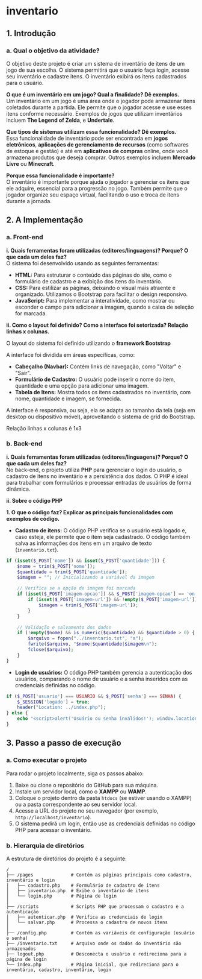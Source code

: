# inventario

## 1. Introdução

### a. Qual o objetivo da atividade?
O objetivo deste projeto é criar um sistema de inventário de itens de um jogo de sua escolha. O sistema permitirá que o usuário faça login, acesse seu inventário e cadastre itens. O inventário exibirá os itens cadastrados para o usuário.

**O que é um inventário em um jogo? Qual a finalidade? Dê exemplos.**  
Um inventário em um jogo é uma área onde o jogador pode armazenar itens coletados durante a partida. Ele permite que o jogador acesse e use esses itens conforme necessário. Exemplos de jogos que utilizam inventários incluem **The Legend of Zelda**, e **Undertale**.

**Que tipos de sistemas utilizam essa funcionalidade? Dê exemplos.**  
Essa funcionalidade de inventário pode ser encontrada em **jogos eletrônicos**, **aplicações de gerenciamento de recursos** (como softwares de estoque e gestão) e até em **aplicativos de compras** online, onde você armazena produtos que deseja comprar. Outros exemplos incluem **Mercado Livre** ou **Minecraft**.

**Porque essa funcionalidade é importante?**  
O inventário é importante porque ajuda o jogador a gerenciar os itens que ele adquire, essencial para a progressão no jogo. Também permite que o jogador organize seu espaço virtual, facilitando o uso e troca de itens durante a jornada.

## 2. A Implementação

### a. Front-end

**i. Quais ferramentas foram utilizadas (editores/linguagens)? Porque? O que cada um deles faz?**  
O sistema foi desenvolvido usando as seguintes ferramentas:

- **HTML:** Para estruturar o conteúdo das páginas do site, como o formulário de cadastro e a exibição dos itens do inventário.
- **CSS:** Para estilizar as páginas, deixando o visual mais atraente e organizado. Utilizamos o Bootstrap para facilitar o design responsivo.
- **JavaScript:** Para implementar a interatividade, como mostrar ou esconder o campo para adicionar a imagem, quando a caixa de seleção for marcada.

**ii. Como o layout foi definido? Como a interface foi setorizada? Relação linhas x colunas.**  

O layout do sistema foi definido utilizando o **framework Bootstrap**

A interface foi dividida em áreas específicas, como:

- **Cabeçalho (Navbar):** Contém links de navegação, como "Voltar" e "Sair".
- **Formulário de Cadastro:** O usuário pode inserir o nome do item, quantidade e uma opção para adicionar uma imagem.
- **Tabela de Itens:** Mostra todos os itens cadastrados no inventário, com nome, quantidade e imagem, se fornecida.

A interface é responsiva, ou seja, ela se adapta ao tamanho da tela (seja em desktop ou dispositivo móvel), aproveitando o sistema de grid do Bootstrap.

Relação linhas x colunas é 1x3 

### b. Back-end

**i. Quais ferramentas foram utilizadas (editores/linguagens)? Porque? O que cada um deles faz?**  
No back-end, o projeto utiliza **PHP** para gerenciar o login do usuário, o cadastro de itens no inventário e a persistência dos dados. O PHP é ideal para trabalhar com formulários e processar entradas de usuários de forma dinâmica.

**ii. Sobre o código PHP**

**1. O que o código faz? Explicar as principais funcionalidades com exemplos de código.**

- **Cadastro de itens:** O código PHP verifica se o usuário está logado e, caso esteja, ele permite que o item seja cadastrado. O código também salva as informações dos itens em um arquivo de texto (`inventario.txt`). 
```php
if (isset($_POST['nome']) && isset($_POST['quantidade'])) {
    $nome = trim($_POST['nome']);
    $quantidade = trim($_POST['quantidade']);
    $imagem = ""; // Inicializando a variável da imagem

    // Verifica se a opção de imagem foi marcada
    if (isset($_POST['imagem-opcao']) && $_POST['imagem-opcao'] == 'on') {
        if (isset($_POST['imagem-url']) && !empty($_POST['imagem-url'])) {
            $imagem = trim($_POST['imagem-url']);
        }
    }

    // Validação e salvamento dos dados
    if (!empty($nome) && is_numeric($quantidade) && $quantidade > 0) {
        $arquivo = fopen("../inventario.txt", "a");
        fwrite($arquivo, "$nome|$quantidade|$imagem\n"); 
        fclose($arquivo);
    }
}
```

- **Login de usuários:** O código PHP também gerencia a autenticação dos usuários, comparando o nome de usuário e a senha inseridos com as credenciais definidas no código.
```php
if ($_POST['usuario'] === USUARIO && $_POST['senha'] === SENHA) {
    $_SESSION['logado'] = true;
    header("Location: ../index.php");
} else {
    echo "<script>alert('Usuário ou senha inválidos!'); window.location.href='../login.php';</script>";
}
```

## 3. Passo a passo de execução

### a. Como executar o projeto

Para rodar o projeto localmente, siga os passos abaixo:

1. Baixe ou clone o repositório do GitHub para sua máquina.
2. Instale um servidor local, como o **XAMPP** ou **WAMP**.
3. Coloque o projeto dentro da pasta `htdocs` (se estiver usando o XAMPP) ou a pasta correspondente ao seu servidor local.
4. Acesse a URL do projeto no seu navegador (por exemplo, `http://localhost/inventario`).
5. O sistema pedirá um login, então use as credenciais definidas no código PHP para acessar o inventário.

### b. Hierarquia de diretórios

A estrutura de diretórios do projeto é a seguinte:

```
/
├── /pages              # Contém as páginas principais como cadastro, inventário e login
│   ├── cadastro.php    # Formulário de cadastro de itens
│   ├── inventario.php  # Exibe o inventário de itens
│   └── login.php       # Página de login
│
├── /scripts            # Scripts PHP que processam o cadastro e a autenticação
│   ├── autenticar.php  # Verifica as credenciais de login
│   └── salvar.php      # Processa o cadastro de novos itens
│
├── /config.php         # Contém as variáveis de configuração (usuário e senha)
├── /inventario.txt     # Arquivo onde os dados do inventário são armazenados
├── logout.php          # Desconecta o usuário e redireciona para a página de login
└── index.php           # Página inicial, que redireciona para o inventário, cadastro, inventário, login
```
